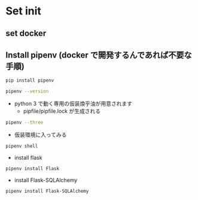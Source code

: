 # Set init

## set docker

## Install pipenv (docker で開発するんであれば不要な手順)

```bash
pip install pipenv
```

```bash
pipenv --version
```

- python 3 で動く専用の仮装煥乎油が用意されます
  - pipfile/pipfile.lock が生成される

```bash
pipenv --three
```

- 仮装環境に入ってみる

```bash
pipenv shell
```

- install flask

```bash
pipenv install Flask
```

- install Flask-SQLAlchemy

```bash
pipenv install Flask-SQLAlchemy
```
